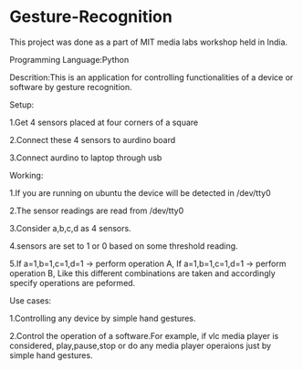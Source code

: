 Gesture-Recognition
===================
This project was done as a part of MIT media labs workshop held in India.

Programming Language:Python

Descrition:This is an application for controlling functionalities of a device or software by gesture recognition.

Setup:

1.Get 4 sensors placed at  four corners of a square

2.Connect these 4 sensors to aurdino board

3.Connect aurdino to laptop through usb

Working:

1.If you are running on ubuntu the device will be detected in /dev/tty0

2.The sensor readings are read from /dev/tty0

3.Consider a,b,c,d as 4 sensors.

4.sensors are set to 1 or 0 based on some threshold reading.

5.If a=1,b=1,c=1,d=1 -> perform operation A,
  If a=1,b=1,c=1,d=1 -> perform operation B,
  Like this different combinations are taken and accordingly specify operations are peformed.

Use cases:

1.Controlling any device by simple hand gestures.

2.Control the operation of a software.For example, if vlc media player is considered, play,pause,stop or do any media player operaions just by simple hand gestures.
